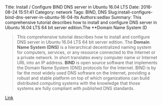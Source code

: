 Title: Install / Configure BIND DNS server in Ubuntu 16.04 LTS
Date: 2016-08-24 15:51:41
Category: network
Tags: BIND, DNS
Slug:install-configure-bind-dns-server-in-ubuntu-16-04-lts
Authors:sedlav
Summary: This comprehensive tutorial describes how to install and configure DNS server in Ubuntu 16.04 LTS 64 bit server edition.The **Domain Name System (D

> This comprehensive tutorial describes how to install and configure DNS server in Ubuntu 16.04 LTS 64 bit server edition.
The **Domain Name System (DNS)** is a hierarchical decentralized naming system for computers, services, or any resource connected to the Internet or a private network. In short translates every computer name or Internet URL into an IP address.
**BIND** is open source software that implements the Domain Name System (DNS) protocols for the Internet. BIND is by far the most widely used DNS software on the Internet, providing a robust and stable platform on top of which organizations can build distributed computing systems with the knowledge that those systems are fully compliant with published DNS standards.

[Link](http://www.ostechnix.com/install-and-configure-dns-server-ubuntu-16-04-lts/)
